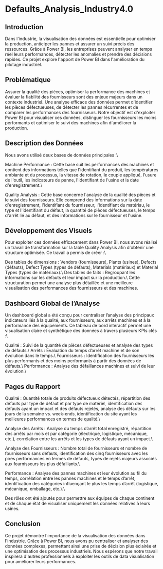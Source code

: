 # Defaults_Analysis_Industry4.0
## Introduction
Dans l'industrie, la visualisation des données est essentielle pour optimiser la production, anticiper les pannes et assurer un suivi précis des ressources. Grâce à Power BI, les entreprises peuvent analyser en temps réel leurs performances, détecter les anomalies et prendre des décisions rapides. Ce projet explore l'apport de Power BI dans l'amélioration du pilotage industriel.

## Problématique
Assurer la qualité des pièces, optimiser la performance des machines et évaluer la fiabilité des fournisseurs sont des enjeux majeurs dans un contexte industriel. Une analyse efficace des données permet d'identifier les pièces défectueuses, de détecter les pannes récurrentes et de comparer les performances des fournisseurs. Notre objectif est d'exploiter Power BI pour visualiser ces données, distinguer les fournisseurs les moins performants et optimiser le suivi des machines afin d'améliorer la production.

## Description des Données
Nous avons utilisé deux bases de données principales :\\

Machine Performance : Cette base suit les performances des machines et contient des informations telles que l'identifiant du produit, les températures ambiante et du processus, la vitesse de rotation, le couple appliqué, l'usure de l'outil, les indicateurs de panne, l'identifiant de l'usine et la date d'enregistrement.\\

Quality Analysis : Cette base concerne l'analyse de la qualité des pièces et le suivi des fournisseurs. Elle comprend des informations sur la date d'enregistrement, l'identifiant du fournisseur, l'identifiant du matériau, le type et l'identifiant du défaut, la quantité de pièces défectueuses, le temps d'arrêt lié au défaut, et des informations sur le fournisseur et l'usine.

## Développement des Visuels
Pour exploiter ces données efficacement dans Power BI, nous avons réalisé un travail de transformation sur la table Quality Analysis afin d'obtenir une structure optimisée. Ce travail a permis de créer :\\

Des tables de dimensions : Vendors (fournisseurs), Plants (usines), Defects (défauts), Defect Types (types de défauts), Materials (matériaux) et Material Types (types de matériaux).\\
Des tables de faits : Regroupant les informations sur les défauts et leur impact sur la production.\\
Cette structuration permet une analyse plus détaillée et une meilleure visualisation des performances des fournisseurs et des machines.

## Dashboard Global de l’Analyse
Un dashboard global a été conçu pour centraliser l’analyse des principaux indicateurs liés à la qualité, aux fournisseurs, aux arrêts machines et à la performance des équipements. Ce tableau de bord interactif permet une visualisation claire et synthétique des données à travers plusieurs KPIs clés :\\

Qualité : Suivi de la quantité de pièces défectueuses et analyse des types de défauts.\\
Arrêts : Évaluation du temps d’arrêt machine et de son évolution dans le temps.\\
Fournisseurs : Identification des fournisseurs les plus performants et des moins performants à partir des données de défauts.\\
Performance : Analyse des défaillances machines et suivi de leur évolution.\\
## Pages du Rapport
Qualité : Quantité totale de produits défectueux détectés, répartition des défauts par type de défaut et par type de matériel, identification des défauts ayant un impact et des défauts rejetés, analyse des défauts sur les jours de la semaine vs. week-ends, identification du site ayant les meilleures performances en termes de qualité.\\

Analyse des Arrêts : Analyse du temps d’arrêt total enregistré, répartition des arrêts par mois et par catégorie (électrique, logistique, mécanique, etc.), corrélation entre les arrêts et les types de défauts ayant un impact.\\

Analyse des Fournisseurs : Nombre total de fournisseurs et nombre de fournisseurs sans défauts, identification des cinq fournisseurs avec les pires performances en termes de défauts, types de rejets majeurs associés aux fournisseurs les plus défaillants.\\

Performance : Analyse des pannes machines et leur évolution au fil du temps, corrélation entre les pannes machines et le temps d’arrêt, identification des catégories influençant le plus les temps d’arrêt (logistique, mécanique, emballage, etc.).\\

Des rôles ont été ajoutés pour permettre aux équipes de chaque continent et de chaque état de visualiser uniquement les données relatives à leurs usines.

## Conclusion
Ce projet démontre l'importance de la visualisation des données dans l'industrie. Grâce à Power BI, nous avons pu centraliser et analyser des données complexes, permettant ainsi une prise de décision plus éclairée et une optimisation des processus industriels. Nous espérons que notre travail inspirera d'autres professionnels à exploiter les outils de data visualisation pour améliorer leurs performances.
